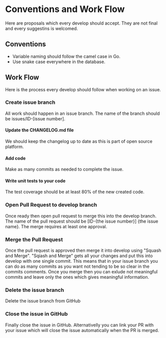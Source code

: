 # Conventions and Work Flow
Here are proposals which every develop should accept. They are not final and every suggestins is welcomed.

## Conventions
- Variable naming should follow the camel case in Go.
- Use snake case everywhere in the database.

## Work Flow
Here is the process every develop should follow when working on an issue.

### Create issue branch
All work should happen in an issue branch. The name of the branch should be issues/ID-[issue number].

#### Update the CHANGELOG.md file
We should keep the changelog up to date as this is part of open source platform.

#### Add code
Make as many commits as needed to complete the issue.

#### Write unit tests to your code
The test coverage should be at least 80% of the new created code.

### Open Pull Request to develop branch
Once ready then open pull request to merge this into the develop branch. The name of the pull request should be [ID-{the issue number}] {the issue name}.
The merge requires at least one approval.

### Merge the Pull Request
Once the pull request is approved then merge it into develop using "Squash and Merge". "Sqiash and Merge" gets all your changes and put this into develop with one single commit. This means that in your issue branch you can do as many commits as you want not tending to be so clear in the commits comments. Once you merge then you can exlude not meaningful commits and leave only the ones which gives meaningful information.

### Delete the issue branch
Delete the issue branch from GitHub

### Close the issue in GitHub
Finally close the issue in GitHub. Alternativelly you can link your PR with your issue which will close the issue automatically when the PR is merged.